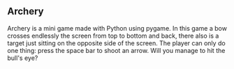 ## Archery
Archery is a mini game made with Python using pygame. In this game a bow crosses endlessly the screen from top to bottom and back, there also is a target just sitting on the opposite side of the screen. The player can only do one thing: press the space bar to shoot an arrow. Will you manage to hit the bull's eye?
